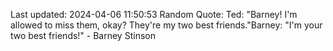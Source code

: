 Last updated: 2024-04-06 11:50:53
Random Quote: Ted: "Barney! I'm allowed to miss them, okay? They're my two best friends."Barney: "I'm your two best friends!" - Barney Stinson